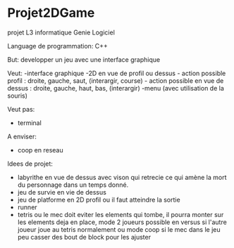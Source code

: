 # Projet2DGame
projet L3 informatique Genie Logiciel

Language de programmation:
C++

But: developper un jeu avec une interface graphique

Veut:
-interface graphique
-2D en vue de profil ou dessus
    - action possible profil : droite, gauche, saut, (interargir, course)
    - action possible en vue de dessus : droite, gauche, haut, bas, (interargir)
-menu (avec utilisation de la souris)

Veut pas:
- terminal

A enviser:
- coop en reseau

Idees de projet:
- labyrithe en vue de dessus avec vison qui retrecie ce qui amène la mort du personnage dans un temps donné.
- jeu de survie en vie de dessus 
- jeu de platforme en 2D profil ou il faut atteindre la sortie
- runner
- tetris ou le mec doit eviter les elements qui tombe, il pourra monter sur les elements deja en place, mode 2 joueurs possible en versus si l'autre joueur joue au tetris normalement ou mode coop si le mec dans le jeu peu casser des bout de block pour les ajuster
